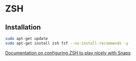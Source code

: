 # ZSH

## Installation

```bash
sudo apt-get update
sudo apt-get install zsh fzf --no-install-recommends -y
```

[Documentation on configuring ZSH to play nicely with Snaps](https://askubuntu.com/questions/910821/programs-installed-via-snap-not-showing-up-in-launcher)

```yaml

```
